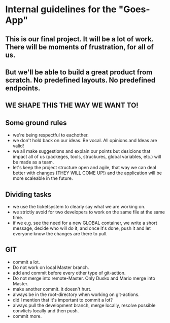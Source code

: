 # Internal guidelines for the "Goes-App"


## This is our final project. It will be a lot of work. There will be moments of frustration, for all of us.
## But we'll be able to build a great product from scratch. No predefined layouts. No predefined endpoints.
## WE SHAPE THIS THE WAY WE WANT TO!

## Some ground rules


- we're being respectful to eachother.
- we don't hold back on our ideas. Be vocal. All opinions and Ideas are valid!
- we all make suggestions and explain our points but desicions that impact all of us (packeges, tools, struckures, global variables, etc.) will be made as a team.
- let's keep the project structure open and agile, that way we can deal better with changes (THEY WILL COME UP!) and the application will be more scaleable in the future.



## Dividing tasks


- we use the ticketsystem to clearly say what we are working on. 
- we strictly avoid for two developers to work on the same file at the same time.
- if we e.g. see the need for a new GLOBAL container, we write a short message, decide who will do it, and once it's done, push it and let everyone know the changes
  are there to pull. 


## GIT

- commit a lot.
- Do not work on local Master branch.
- add  and commit before every other type of git-action. 
- Do not merge into remote-Master. Only Dusko and Mario merge into Master. 
- make another commit. it doesn't hurt.
- always be in the root-directory when working on git-actions.
- did I mention that it's important to commit a lot? 
- always pull the development branch, merge locally, resolve possible convlicts locally and then push. 
- commit more. 


